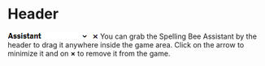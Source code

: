 # Header

![Header](assets/header-light.png) You can grab the Spelling Bee Assistant by the header to drag it anywhere inside the game area. Click on the arrow to minimize it and on **×** to remove it from the game.